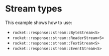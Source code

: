 # Stream types

This example shows how to use:
- `rocket::response::stream::ByteStream<S>`
- `rocket::response::stream::ReaderStream<S>`
- `rocket::response::stream::TextStream<S>`
- `rocket::response::stream::EventStream<S>`